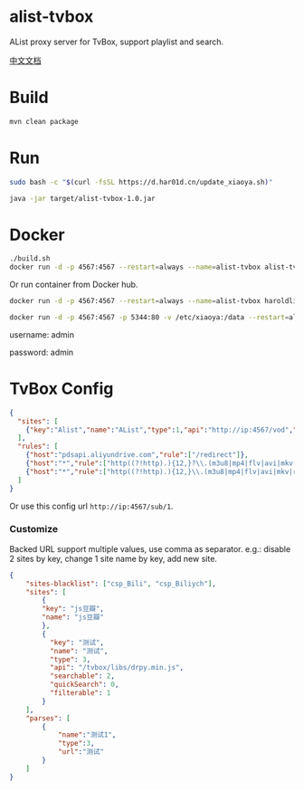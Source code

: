 # alist-tvbox
AList proxy server for TvBox, support playlist and search.

[中文文档](doc/README_zh.md)

# Build
```bash
mvn clean package
```

# Run
```bash
sudo bash -c "$(curl -fsSL https://d.har01d.cn/update_xiaoya.sh)"
```
```bash
java -jar target/alist-tvbox-1.0.jar
```

# Docker
```bash
./build.sh
docker run -d -p 4567:4567 --restart=always --name=alist-tvbox alist-tvbox
```
Or run container from Docker hub.
```bash
docker run -d -p 4567:4567 --restart=always --name=alist-tvbox haroldli/alist-tvbox
```
```bash
docker run -d -p 4567:4567 -p 5344:80 -v /etc/xiaoya:/data --restart=always --name=xiaoya-tvbox haroldli/xiaoya-tvbox:latest
```
username: admin

password: admin

# TvBox Config
```json
{
  "sites": [
    {"key":"Alist","name":"AList","type":1,"api":"http://ip:4567/vod","searchable":1,"quickSearch":1,"filterable":1}
  ],
  "rules": [
    {"host":"pdsapi.aliyundrive.com","rule":["/redirect"]},
    {"host":"*","rule":["http((?!http).){12,}?\\.(m3u8|mp4|flv|avi|mkv|rm|wmv|mpg|ape|flac|wav|wma|m4a|ts)\\?.*"]},
    {"host":"*","rule":["http((?!http).){12,}\\.(m3u8|mp4|flv|avi|mkv|rm|wmv|mpg|ape|flac|wav|wma|m4a|ts)"]}
  ]
}
```

Or use this config url `http://ip:4567/sub/1`.

### Customize
Backed URL support multiple values, use comma as separator.
e.g.: disable 2 sites by key, change 1 site name by key, add new site.
```json
{
    "sites-blacklist": ["csp_Bili", "csp_Biliych"],
    "sites": [
        {
        "key": "js豆瓣",
        "name": "js豆瓣"
        },
        {
          "key": "测试",
          "name": "测试",
          "type": 3,
          "api": "/tvbox/libs/drpy.min.js",
          "searchable": 2,
          "quickSearch": 0,
          "filterable": 1
        }
    ],
    "parses": [
        {
            "name":"测试1",
            "type":3,
            "url":"测试"
        }
    ]
}
```
